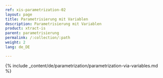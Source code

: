 ```yaml
---
ref: xis-parametrization-02
layout: page
title: Parametrisierung mit Variablen
description: Parametrisierung mit Variablen
product: xtract-is
parent: parametrisierung
permalink: /:collection/:path
weight: 2
lang: de_DE

---
```


{% include _content/de/parametrization/parametrization-via-variables.md  %}
